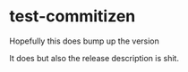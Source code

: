 # test-commitizen

Hopefully this does bump up the version

It does but also the release description is shit.